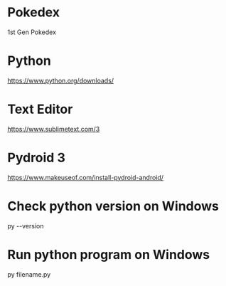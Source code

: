 # Pokedex
1st Gen Pokedex
# Python 
https://www.python.org/downloads/
# Text Editor 
https://www.sublimetext.com/3
# Pydroid 3
https://www.makeuseof.com/install-pydroid-android/
# Check python version on Windows
py --version
# Run python program on Windows
py filename.py
